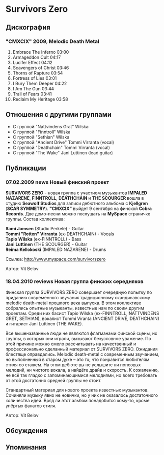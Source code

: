 # Survivors Zero



## Дискография

### "CMXCIX" 2009, Melodic Death Metal

1. Embrace The Inferno 03:00
2. Armageddon Cult 04:17 
3. Lucifer Effect 04:12 
4. Scavengers of Christ 03:46
5. Thorns of Rapture 03:54
6. Fortress of Lies 03:01
7. I Bury Them Deeper 04:22
8. I Am The Gun 03:44 
9. Trail of Fears 03:41 
10. Reclaim My Heritage 03:58 


## Отношения с другими группами

* C группой "Nattvindens Grat" Wilska
* C группой "Finntroll" Wilska
* C группой "Sethian" Wilska
* C группой "Ancient Drive" Tommi Virranta (vocal)
* C группой "Deathchain" Tommi Virranta (vocal)
* C группой "The Wake" Jani Luttinen (lead guitar)

## Публикации

### 07.02.2009 news Новый финский проект

<P><STRONG>SURVIVORS ZERO</STRONG> - новая группа с участием музыкантов <STRONG>IMPALED NAZARENE</STRONG>, <B>FINNTROLL</B>, <B>DEATHCHAIN</B>&nbsp;и <STRONG>THE SCOURGER </STRONG>вошла в студию <STRONG>Seawolf Studios</STRONG> для записи дебютного альбома с <STRONG>Kjellgren</STRONG> (<B>SCAR SYMMETRY</B>). <STRONG>"CMXCIX" </STRONG>выйдет 9 сентября на финской <STRONG>Cobra Records</STRONG>. Две демо-песни можно послушать на <STRONG>MySpace</STRONG> страничке группы. Состав коллектива:</P>
<P><STRONG>Sami Jamsen</STRONG> (Studio Perkele) - Guitar<BR><B>Tommi "Rotten" Virranta</B> (ex-DEATHCHAIN) - Vocals<BR><B>Tapio Wilska</B> (ex-FINNTROLL) - Bass<BR><B>Jani Luttinen</B> (THE SCOURGER) - Guitar<BR><B>Reima Kellokoski</B> (IMPALED NAZARENE) - Drums</P>
<P>Ссылка: <A href="http://www.myspace.com/survivorszero">http://www.myspace.com/survivorszero</A></P>
Автор: Vit Belov

### 18.04.2010 reviews Новая группа финских середняков

<P>Финская группа SURVIVORS ZERO совершает очередную попытку по приданию современного звучания традиционному скандинавскому melodic death-metal прошлого века выпуска. В этом коллективе собрались опытные музыканты, известные нам по своим другим проектам. Среди них басист Tapio Wilska (ex-FINNTROLL, NATTVINDENS GRET, SETHIAN), вокалист Tommi Viranta (ANCIENT DRIVE, DEATHCHAIN) и гитарист Jani Luttinen (THE WAKE).</P>
<P>Все вышеназванные люди не являются флагманами финской сцены, но группы, в которых они играли, вызывают безусловное уважение. По этой причине можно смело рассчитывать на качественный и профессионально сделанный материал от SURVIVORS ZERO. Ожидания блестяще оправдались. Melodic death-metal с современным звучанием, но выполненный в старом духе – это то, что понравится любителям стиля со стажем. На этом дебюте вы не услышите ни попсовых мелодий, ни чистого вокала, а найдёте драйв и скорость. К сожалению, не всё так гладко с запоминающимися мелодиями, но всего требовать от этой достаточно средней группы не стоит.</P>
<P>Стандартный материал для нового проекта известных музыкантов. Сочиняли музыку явно не новички, но у них не оказалось достаточного количества идей. Вряд ли этот альбом понадобится кому-то, кроме упёртых фанатов стиля.</P>
Автор: Vit Belov


## Обсуждения


## Упоминания

